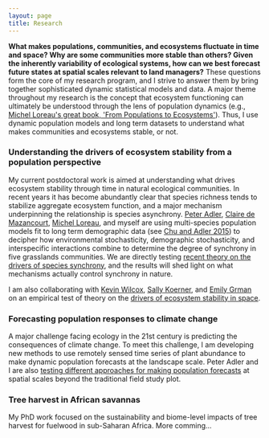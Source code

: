 ```yaml
---
layout: page
title: Research
---
```


**What makes populations, communities, and ecosystems fluctuate in time and space? Why are some communities more stable than others? Given the inherently variability of ecological systems, how can we best forecast future states at spatial scales relevant to land managers?** These questions form the core of my research program, and I strive to answer them by bring together sophisticated dynamic statistical models and data. A major theme throughout my research is the concept that ecosystem functioning can ultimately be understood through the lens of population dynamics (e.g., [Michel Loreau's great book, 'From Populations to Ecosystems'](http://press.princeton.edu/titles/9238.html)). Thus, I use dynamic population models and long term datasets to understand what makes communities and ecosystems stable, or not.

### Understanding the drivers of ecosystem stability from a population perspective

My current postdoctoral work is aimed at understanding what drives ecosystem stability through time in natural ecological communities. In recent years it has become abundantly clear that species richness tends to stabilize aggregate ecosystem function, and a major mechanism underpinning the relationship is species asynchrony. [Peter Adler](https://qcnr.usu.edu/labs/adler_lab/), [Claire de Mazancourt](http://www.ecoex-moulis.cnrs.fr/spip.php?article144&lang=fr), [Michel Loreau](http://www.ecoex-moulis.cnrs.fr/spip.php?article47&lang=fr), and myself are using multi-species population models fit to long term demographic data (see [Chu and Adler 2015](http://onlinelibrary.wiley.com/doi/10.1890/14-1741.1/abstract)) to decipher how environmental stochasticity, demographic stochasticity, and interspecific interactions combine to determine the degree of synchrony in five grasslands communities. We are directly testing [recent theory on the drivers of species synchrony](http://www.cbtm-moulis.com/fichiers_site/a2992ctm/contenu_pages/loreau_de_mazancourt_am_nat_2008.pdf), and the results will shed light on what mechanisms actually control synchrony in nature.

I am also collaborating with [Kevin Wilcox](http://kevinwilcox.weebly.com/), [Sally Koerner](http://sallykoerner.weebly.com/), and [Emily Grman](http://www.emich.edu/biology/faculty/grman.php) on an empirical test of theory on the [drivers of ecosystem stability in space](http://onlinelibrary.wiley.com/doi/10.1111/ele.12292/abstract).

### Forecasting population responses to climate change

A major challenge facing ecology in the 21st century is predicting the consequences of climate change. To meet this challenge, I am developing new methods to use remotely sensed time series of plant abundance to make dynamic population forecasts at the landscape scale. Peter Adler and I are also [testing different approaches for making population forecasts](http://biorxiv.org/content/early/2015/08/30/025742) at spatial scales beyond the traditional field study plot.

### Tree harvest in African savannas

My PhD work focused on the sustainability and biome-level impacts of tree harvest for fuelwood in sub-Saharan Africa. More comming...
